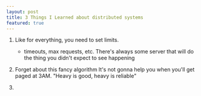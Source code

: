 ```yaml
---
layout: post
title: 3 Things I Learned about distributed systems
featured: true
---
```


1. Like for everything, you need to set limits.
    - timeouts, max requests, etc.
    There's always some server that will do the thing you didn't expect to see happening

2. Forget about this fancy algorithm
    It's not gonna help you when you'll get paged at 3AM.
    "Heavy is good, heavy is reliable"

3. 
